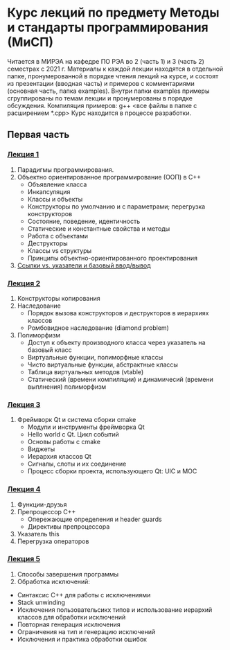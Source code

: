 # Курс лекций по предмету Методы и стандарты программирования (МиСП)
Читается в МИРЭА на кафедре ПО РЭА во 2 (часть 1) и 3 (часть 2) семестрах с 2021 г.
Материалы к каждой лекции находятся в отдельной папке, пронумерованной в порядке чтения лекций на курсе, и состоят из презентации (вводная часть) и примеров с комментариями (основная часть, папка examples). Внутри папки examples примеры сгруппированы по темам лекции и пронумерованы в порядке обсуждения.
Компиляция примеров: g++ <все файлы в папке с расширением *.cpp>
Курс находится в процессе разработки.

## Первая часть
### [Лекция 1](pt1/lectures/lecture1)
1. Парадигмы программирования. 
2. Объектно ориентированное программирование (ООП) в C++
   * Объявление класса
   * Инкапсуляция
   * Классы и объекты
   * Конструкторы по умолчанию и с параметрами; перегрузка конструкторов
   * Состояние, поведение, идентичность
   * Статические и константные свойства и методы
   * Работа с объектами
   * Деструкторы
   * Классы vs структуры
   * Принципы объектно-ориентированного проектирования
3. [Ссылки vs. указатели и базовый ввод/вывод](pt1/lectures/lecture1/examples/2_pointers_references)

### [Лекция 2](pt1/lectures/lecture2)
1. Конструкторы копирования
2. Наследование
   * Порядок вызова конструкторов и деструкторов в иерархиях классов
   * Ромбовидное наследование (diamond problem)
3. Полиморфизм
   * Доступ к объекту производного класса через указатель на базовый класс
   * Виртуальные функции, полиморфные классы
   * Чисто виртуальные функции, абстрактные классы
   * Таблица виртуальных методов (vtable)
   * Статический (времени компиляции) и динамичесий (времени выплнения) полиморфизм
   
### [Лекция 3](pt1/lectures/lecture3)
1. Фреймворк Qt и система сборки cmake
   * Модули и инструменты фреймворка Qt
   * Hello world с Qt. Цикл событий
   * Основы работы с cmake
   * Виджеты
   * Иерархия классов Qt
   * Сигналы, слоты и их соединение
   * Процесс сборки проекта, использующего Qt: UIC и MOC

### [Лекция 4](pt1/lectures/lecture4)
1. Функции-друзья
2. Препроцессор C++
   * Опережающие определения и header guards
   * Директивы препроцессора
3. Указатель this
4. Перегрузка операторов

### [Лекция 5](pt1/lectures/lecture5)
1. Способы завершения программы
2. Обработка исключений:
  * Синтаксис C++ для работы с исключениями
  * Stack unwinding
  * Исключения пользовательсикх типов и использование иерархий классов для обработки исключений
  * Повторная генерация исключения
  * Ограничения на тип и генерацию исключений
  * Исключения и практика обработки ошибок
 

